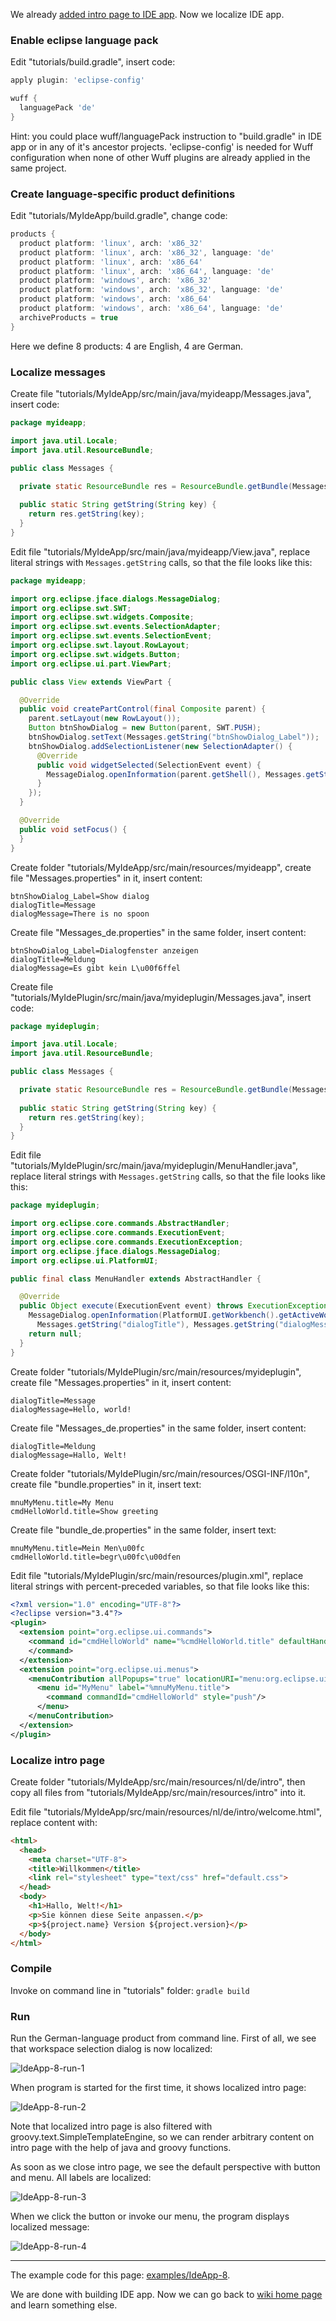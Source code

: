 We already [added intro page to IDE app](Add-intro-page-to-IDE-app). Now we localize IDE app.

### Enable eclipse language pack

Edit "tutorials/build.gradle", insert code:

```groovy
apply plugin: 'eclipse-config'

wuff {
  languagePack 'de'
}
```

Hint: you could place wuff/languagePack instruction to "build.gradle" in IDE app or in any of it's ancestor projects. 'eclipse-config' is needed for Wuff configuration when none of other Wuff plugins are already applied in the same project.

### Create language-specific product definitions

Edit "tutorials/MyIdeApp/build.gradle", change code:

```groovy
products {
  product platform: 'linux', arch: 'x86_32'
  product platform: 'linux', arch: 'x86_32', language: 'de'
  product platform: 'linux', arch: 'x86_64'
  product platform: 'linux', arch: 'x86_64', language: 'de'
  product platform: 'windows', arch: 'x86_32'
  product platform: 'windows', arch: 'x86_32', language: 'de'
  product platform: 'windows', arch: 'x86_64'
  product platform: 'windows', arch: 'x86_64', language: 'de'
  archiveProducts = true
}
```

Here we define 8 products: 4 are English, 4 are German.

### Localize messages

Create file "tutorials/MyIdeApp/src/main/java/myideapp/Messages.java", insert code:

```java
package myideapp;

import java.util.Locale;
import java.util.ResourceBundle;

public class Messages {

  private static ResourceBundle res = ResourceBundle.getBundle(Messages.class.getName(), Locale.getDefault());
  
  public static String getString(String key) {
    return res.getString(key);
  }  
}
```

Edit file "tutorials/MyIdeApp/src/main/java/myideapp/View.java", replace literal strings with `Messages.getString` calls, so that the file looks like this:

```java
package myideapp;

import org.eclipse.jface.dialogs.MessageDialog;
import org.eclipse.swt.SWT;
import org.eclipse.swt.widgets.Composite;
import org.eclipse.swt.events.SelectionAdapter;
import org.eclipse.swt.events.SelectionEvent;
import org.eclipse.swt.layout.RowLayout;
import org.eclipse.swt.widgets.Button;
import org.eclipse.ui.part.ViewPart;

public class View extends ViewPart {

  @Override
  public void createPartControl(final Composite parent) {
    parent.setLayout(new RowLayout());
    Button btnShowDialog = new Button(parent, SWT.PUSH);
    btnShowDialog.setText(Messages.getString("btnShowDialog_Label"));
    btnShowDialog.addSelectionListener(new SelectionAdapter() {
      @Override
      public void widgetSelected(SelectionEvent event) {
        MessageDialog.openInformation(parent.getShell(), Messages.getString("dialogTitle"), Messages.getString("dialogMessage"));
      }
    });
  }

  @Override
  public void setFocus() {
  }
}
```

Create folder "tutorials/MyIdeApp/src/main/resources/myideapp", create file "Messages.properties" in it, insert content:

```
btnShowDialog_Label=Show dialog
dialogTitle=Message
dialogMessage=There is no spoon
```

Create file "Messages_de.properties" in the same folder, insert content:

```
btnShowDialog_Label=Dialogfenster anzeigen
dialogTitle=Meldung
dialogMessage=Es gibt kein L\u00f6ffel
```

Create file "tutorials/MyIdePlugin/src/main/java/myideplugin/Messages.java", insert code:

```java
package myideplugin;

import java.util.Locale;
import java.util.ResourceBundle;

public class Messages {

  private static ResourceBundle res = ResourceBundle.getBundle(Messages.class.getName(), Locale.getDefault());
  
  public static String getString(String key) {
    return res.getString(key);
  }  
}
```

Edit file "tutorials/MyIdePlugin/src/main/java/myideplugin/MenuHandler.java", replace literal strings with `Messages.getString` calls, so that the file looks like this:

```java
package myideplugin;

import org.eclipse.core.commands.AbstractHandler;
import org.eclipse.core.commands.ExecutionEvent;
import org.eclipse.core.commands.ExecutionException;
import org.eclipse.jface.dialogs.MessageDialog;
import org.eclipse.ui.PlatformUI;

public final class MenuHandler extends AbstractHandler {

  @Override
  public Object execute(ExecutionEvent event) throws ExecutionException {
    MessageDialog.openInformation(PlatformUI.getWorkbench().getActiveWorkbenchWindow().getShell(), 
      Messages.getString("dialogTitle"), Messages.getString("dialogMessage"));
    return null;
  }
}
```

Create folder "tutorials/MyIdePlugin/src/main/resources/myideplugin", create file "Messages.properties" in it, insert content:

```
dialogTitle=Message
dialogMessage=Hello, world!
```

Create file "Messages_de.properties" in the same folder, insert content:

```
dialogTitle=Meldung
dialogMessage=Hallo, Welt!
```

Create folder "tutorials/MyIdePlugin/src/main/resources/OSGI-INF/l10n", create file "bundle.properties" in it, insert text:

```
mnuMyMenu.title=My Menu
cmdHelloWorld.title=Show greeting
```

Create file "bundle_de.properties" in the same folder, insert text:

```
mnuMyMenu.title=Mein Men\u00fc
cmdHelloWorld.title=begr\u00fc\u00dfen
```

Edit file "tutorials/MyIdePlugin/src/main/resources/plugin.xml", replace literal strings with percent-preceded variables, so that file looks like this:

```xml
<?xml version="1.0" encoding="UTF-8"?>
<?eclipse version="3.4"?>
<plugin>
  <extension point="org.eclipse.ui.commands">
    <command id="cmdHelloWorld" name="%cmdHelloWorld.title" defaultHandler="myideplugin.MenuHandler">
    </command>
  </extension>
  <extension point="org.eclipse.ui.menus">
    <menuContribution allPopups="true" locationURI="menu:org.eclipse.ui.main.menu?after=additions">
      <menu id="MyMenu" label="%mnuMyMenu.title">
        <command commandId="cmdHelloWorld" style="push"/>
      </menu>
    </menuContribution>
  </extension>
</plugin>
```

### Localize intro page

Create folder "tutorials/MyIdeApp/src/main/resources/nl/de/intro", then copy all files from "tutorials/MyIdeApp/src/main/resources/intro" into it.

Edit file "tutorials/MyIdeApp/src/main/resources/nl/de/intro/welcome.html", replace content with:

```html
<html>
  <head>
    <meta charset="UTF-8">
    <title>Willkommen</title>
    <link rel="stylesheet" type="text/css" href="default.css">
  </head>
  <body>
    <h1>Hallo, Welt!</h1>
    <p>Sie können diese Seite anpassen.</p>
    <p>${project.name} Version ${project.version}</p>
  </body>
</html>
```

### Compile

Invoke on command line in "tutorials" folder: `gradle build`

### Run

Run the German-language product from command line. First of all, we see that workspace selection dialog is now localized:

![IdeApp-8-run-1](images/IdeApp-8-run-1.png)

When program is started for the first time, it shows localized intro page:

![IdeApp-8-run-2](images/IdeApp-8-run-2.png)

Note that localized intro page is also filtered with groovy.text.SimpleTemplateEngine, so we can render arbitrary content on intro page with the help of java and groovy functions.

As soon as we close intro page, we see the default perspective with button and menu. All labels are localized:

![IdeApp-8-run-3](images/IdeApp-8-run-3.png)

When we click the button or invoke our menu, the program displays localized message:

![IdeApp-8-run-4](images/IdeApp-8-run-4.png)

---

The example code for this page: [examples/IdeApp-8](../tree/master/examples/IdeApp-8).

We are done with building IDE app. Now we can go back to [wiki home page](Home) and learn something else.